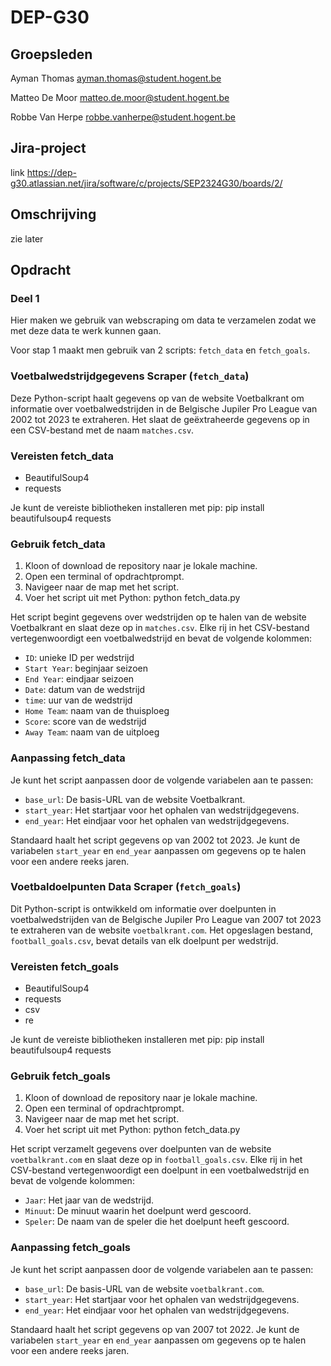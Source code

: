 # DEP-G30

## Groepsleden

Ayman Thomas <ayman.thomas@student.hogent.be>

Matteo De Moor <matteo.de.moor@student.hogent.be>

Robbe Van Herpe <robbe.vanherpe@student.hogent.be>

## Jira-project

link <https://dep-g30.atlassian.net/jira/software/c/projects/SEP2324G30/boards/2/>

## Omschrijving

zie later

## Opdracht

### Deel 1

Hier maken we gebruik van webscraping om data te verzamelen zodat we met deze data te werk kunnen gaan.

Voor stap 1 maakt men gebruik van 2 scripts: `fetch_data` en `fetch_goals`.

### Voetbalwedstrijdgegevens Scraper (`fetch_data`)

Deze Python-script haalt gegevens op van de website Voetbalkrant om informatie over voetbalwedstrijden in de Belgische Jupiler Pro League van 2002 tot 2023 te extraheren. Het slaat de geëxtraheerde gegevens op in een CSV-bestand met de naam `matches.csv`.

### Vereisten fetch_data

- BeautifulSoup4
- requests

Je kunt de vereiste bibliotheken installeren met pip: pip install beautifulsoup4 requests

### Gebruik fetch_data

1. Kloon of download de repository naar je lokale machine.
2. Open een terminal of opdrachtprompt.
3. Navigeer naar de map met het script.
4. Voer het script uit met Python:
   python fetch_data.py

Het script begint gegevens over wedstrijden op te halen van de website Voetbalkrant en slaat deze op in `matches.csv`. Elke rij in het CSV-bestand vertegenwoordigt een voetbalwedstrijd en bevat de volgende kolommen:

- `ID`: unieke ID per wedstrijd
- `Start Year`: beginjaar seizoen
- `End Year`: eindjaar seizoen
- `Date`: datum van de wedstrijd
- `time`: uur van de wedstrijd
- `Home Team`: naam van de thuisploeg
- `Score`: score van de wedstrijd
- `Away Team`: naam van de uitploeg

### Aanpassing fetch_data

Je kunt het script aanpassen door de volgende variabelen aan te passen:

- `base_url`: De basis-URL van de website Voetbalkrant.
- `start_year`: Het startjaar voor het ophalen van wedstrijdgegevens.
- `end_year`: Het eindjaar voor het ophalen van wedstrijdgegevens.

Standaard haalt het script gegevens op van 2002 tot 2023. Je kunt de variabelen `start_year` en `end_year` aanpassen om gegevens op te halen voor een andere reeks jaren.

### Voetbaldoelpunten Data Scraper (`fetch_goals`)

Dit Python-script is ontwikkeld om informatie over doelpunten in voetbalwedstrijden van de Belgische Jupiler Pro League van 2007 tot 2023 te extraheren van de website `voetbalkrant.com`. Het opgeslagen bestand, `football_goals.csv`, bevat details van elk doelpunt per wedstrijd.

### Vereisten fetch_goals

- BeautifulSoup4
- requests
- csv
- re

Je kunt de vereiste bibliotheken installeren met pip: pip install beautifulsoup4 requests

### Gebruik fetch_goals

1. Kloon of download de repository naar je lokale machine.
2. Open een terminal of opdrachtprompt.
3. Navigeer naar de map met het script.
4. Voer het script uit met Python:
   python fetch_data.py

Het script verzamelt gegevens over doelpunten van de website `voetbalkrant.com` en slaat deze op in `football_goals.csv`. Elke rij in het CSV-bestand vertegenwoordigt een doelpunt in een voetbalwedstrijd en bevat de volgende kolommen:

- `Jaar`: Het jaar van de wedstrijd.
- `Minuut`: De minuut waarin het doelpunt werd gescoord.
- `Speler`: De naam van de speler die het doelpunt heeft gescoord.

### Aanpassing fetch_goals

Je kunt het script aanpassen door de volgende variabelen aan te passen:

- `base_url`: De basis-URL van de website `voetbalkrant.com`.
- `start_year`: Het startjaar voor het ophalen van wedstrijdgegevens.
- `end_year`: Het eindjaar voor het ophalen van wedstrijdgegevens.

Standaard haalt het script gegevens op van 2007 tot 2022. Je kunt de variabelen `start_year` en `end_year` aanpassen om gegevens op te halen voor een andere reeks jaren.
